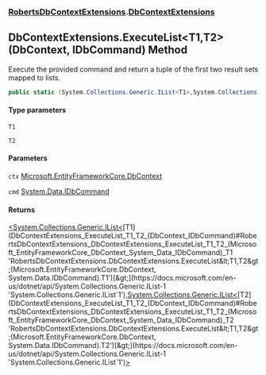 ### [RobertsDbContextExtensions](RobertsDbContextExtensions 'RobertsDbContextExtensions').[DbContextExtensions](DbContextExtensions 'RobertsDbContextExtensions.DbContextExtensions')
## DbContextExtensions.ExecuteList&lt;T1,T2&gt;(DbContext, IDbCommand) Method
Execute the provided command and return a tuple of the 
first two result sets mapped to lists.
```csharp
public static (System.Collections.Generic.IList<T1>,System.Collections.Generic.IList<T2>) ExecuteList<T1,T2>(this Microsoft.EntityFrameworkCore.DbContext ctx, System.Data.IDbCommand cmd);
```
#### Type parameters
<a name='RobertsDbContextExtensions_DbContextExtensions_ExecuteList_T1_T2_(Microsoft_EntityFrameworkCore_DbContext_System_Data_IDbCommand)_T1'></a>
`T1`  
  
<a name='RobertsDbContextExtensions_DbContextExtensions_ExecuteList_T1_T2_(Microsoft_EntityFrameworkCore_DbContext_System_Data_IDbCommand)_T2'></a>
`T2`  
  
#### Parameters
<a name='RobertsDbContextExtensions_DbContextExtensions_ExecuteList_T1_T2_(Microsoft_EntityFrameworkCore_DbContext_System_Data_IDbCommand)_ctx'></a>
`ctx` [Microsoft.EntityFrameworkCore.DbContext](https://docs.microsoft.com/en-us/dotnet/api/Microsoft.EntityFrameworkCore.DbContext 'Microsoft.EntityFrameworkCore.DbContext')  
  
<a name='RobertsDbContextExtensions_DbContextExtensions_ExecuteList_T1_T2_(Microsoft_EntityFrameworkCore_DbContext_System_Data_IDbCommand)_cmd'></a>
`cmd` [System.Data.IDbCommand](https://docs.microsoft.com/en-us/dotnet/api/System.Data.IDbCommand 'System.Data.IDbCommand')  
  
#### Returns
[&lt;](https://docs.microsoft.com/en-us/dotnet/api/System.ValueTuple 'System.ValueTuple')[System.Collections.Generic.IList&lt;](https://docs.microsoft.com/en-us/dotnet/api/System.Collections.Generic.IList-1 'System.Collections.Generic.IList`1')[T1](DbContextExtensions_ExecuteList_T1_T2_(DbContext_IDbCommand)#RobertsDbContextExtensions_DbContextExtensions_ExecuteList_T1_T2_(Microsoft_EntityFrameworkCore_DbContext_System_Data_IDbCommand)_T1 'RobertsDbContextExtensions.DbContextExtensions.ExecuteList&lt;T1,T2&gt;(Microsoft.EntityFrameworkCore.DbContext, System.Data.IDbCommand).T1')[&gt;](https://docs.microsoft.com/en-us/dotnet/api/System.Collections.Generic.IList-1 'System.Collections.Generic.IList`1')[,](https://docs.microsoft.com/en-us/dotnet/api/System.ValueTuple 'System.ValueTuple')[System.Collections.Generic.IList&lt;](https://docs.microsoft.com/en-us/dotnet/api/System.Collections.Generic.IList-1 'System.Collections.Generic.IList`1')[T2](DbContextExtensions_ExecuteList_T1_T2_(DbContext_IDbCommand)#RobertsDbContextExtensions_DbContextExtensions_ExecuteList_T1_T2_(Microsoft_EntityFrameworkCore_DbContext_System_Data_IDbCommand)_T2 'RobertsDbContextExtensions.DbContextExtensions.ExecuteList&lt;T1,T2&gt;(Microsoft.EntityFrameworkCore.DbContext, System.Data.IDbCommand).T2')[&gt;](https://docs.microsoft.com/en-us/dotnet/api/System.Collections.Generic.IList-1 'System.Collections.Generic.IList`1')[&gt;](https://docs.microsoft.com/en-us/dotnet/api/System.ValueTuple 'System.ValueTuple')  
